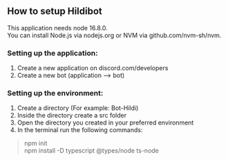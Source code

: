 ## How to setup Hildibot   

This application needs node 16.8.0.   
You can install Node.js via nodejs.org or NVM via github.com/nvm-sh/nvm.   
   
### Setting up the application:   
1. Create a new application on discord.com/developers   
2. Create a new bot (application --> bot)   
   
### Setting up the environment:   
1. Create a directory (For example: Bot-Hildi)   
2. Inside the directory create a src folder
3. Open the directory you created in your preferred environment
4. In the terminal run the following commands:
   
> npm init   
> npm install -D typescript @types/node ts-node   
   
